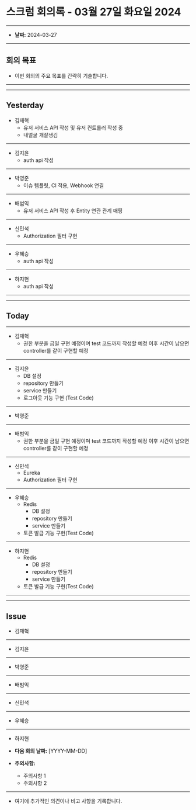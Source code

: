 # 스크럼 회의록 - 03월 27일 화요일 2024

---

- **날짜:** 2024-03-27

---
## 회의 목표
- 이번 회의의 주요 목표를 간략히 기술합니다.

---

---

## Yesterday

- 김재혁
    - 유저 서비스 API 작성 및 유저 컨트롤러 작성 중
    - 내얼굴 개잘생김

---

- 김지윤
    - auth api 작성
---

- 박영준
    - 이슈 템플릿, CI 적용, Webhook 연결

---

- 배범익
    - 유저 서비스 API 작성 후 Entity 연관 관계 매핑

---

- 신민석
    - Authorization 필터 구현

---

- 우혜승
    - auth api 작성

---
- 하지현
  - auth api 작성
---

---
## Today


---

- 김재혁
  - 권한 부분을 금일 구현 예정이며 test 코드까지 작성할 예정 이후 시간이 남으면 controller를 같이 구현할 예정 
---

- 김지윤
  - DB 설정 
  - repository 만들기 
  - service 만들기 
  - 로그아웃 기능 구현  (Test Code)
---

- 박영준

---

- 배범익
  - 권한 부분을 금일 구현 예정이며 test 코드까지 작성할 예정 이후 시간이 남으면 controller를 같이 구현할 예정
---

- 신민석
  - Eureka
  - Authorization 필터 구현
---

- 우혜승
  - Redis
    - DB 설정
    - repository 만들기
    - service 만들기
  - 토큰 발급 기능 구현(Test Code)

---

- 하지현
  - Redis
    - DB 설정
    - repository 만들기
    - service 만들기
  - 토큰 발급 기능 구현(Test Code)


---

---
## Issue
- 김재혁

---

- 김지윤

---

- 박영준

---

- 배범익

---

- 신민석

---

- 우혜승

---

- 하지현


- **다음 회의 날짜:** [YYYY-MM-DD]
- **주의사항:**
    - 주의사항 1
    - 주의사항 2

---

- 여기에 추가적인 의견이나 비고 사항을 기록합니다.

